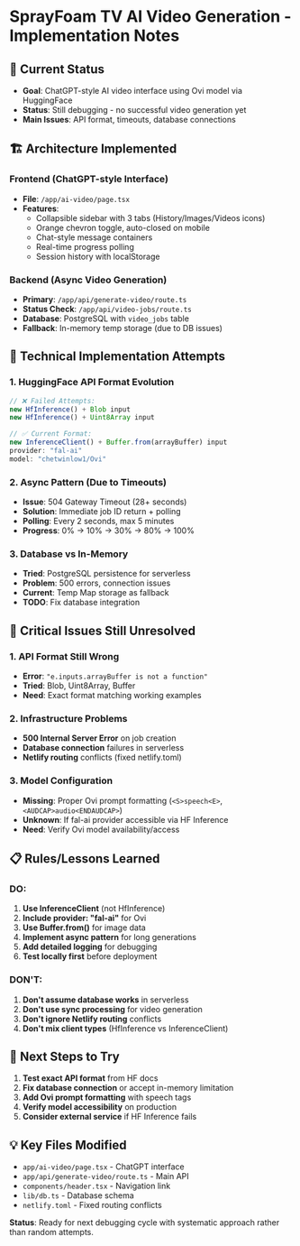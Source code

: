 # SprayFoam TV AI Video Generation - Implementation Notes

## 🎯 **Current Status**
- **Goal**: ChatGPT-style AI video interface using Ovi model via HuggingFace
- **Status**: Still debugging - no successful video generation yet
- **Main Issues**: API format, timeouts, database connections

## 🏗️ **Architecture Implemented**

### **Frontend (ChatGPT-style Interface)**
- **File**: `/app/ai-video/page.tsx`
- **Features**:
  - Collapsible sidebar with 3 tabs (History/Images/Videos icons)
  - Orange chevron toggle, auto-closed on mobile
  - Chat-style message containers
  - Real-time progress polling
  - Session history with localStorage

### **Backend (Async Video Generation)**
- **Primary**: `/app/api/generate-video/route.ts`
- **Status Check**: `/app/api/video-jobs/route.ts`
- **Database**: PostgreSQL with `video_jobs` table
- **Fallback**: In-memory temp storage (due to DB issues)

## 🔧 **Technical Implementation Attempts**

### **1. HuggingFace API Format Evolution**
```typescript
// ❌ Failed Attempts:
new HfInference() + Blob input
new HfInference() + Uint8Array input

// ✅ Current Format:
new InferenceClient() + Buffer.from(arrayBuffer) input
provider: "fal-ai"
model: "chetwinlow1/Ovi"
```

### **2. Async Pattern (Due to Timeouts)**
- **Issue**: 504 Gateway Timeout (28+ seconds)
- **Solution**: Immediate job ID return + polling
- **Polling**: Every 2 seconds, max 5 minutes
- **Progress**: 0% → 10% → 30% → 80% → 100%

### **3. Database vs In-Memory**
- **Tried**: PostgreSQL persistence for serverless
- **Problem**: 500 errors, connection issues
- **Current**: Temp Map storage as fallback
- **TODO**: Fix database integration

## 🚨 **Critical Issues Still Unresolved**

### **1. API Format Still Wrong**
- **Error**: `"e.inputs.arrayBuffer is not a function"`
- **Tried**: Blob, Uint8Array, Buffer
- **Need**: Exact format matching working examples

### **2. Infrastructure Problems**
- **500 Internal Server Error** on job creation
- **Database connection** failures in serverless
- **Netlify routing** conflicts (fixed netlify.toml)

### **3. Model Configuration**
- **Missing**: Proper Ovi prompt formatting (`<S>speech<E>`, `<AUDCAP>audio<ENDAUDCAP>`)
- **Unknown**: If fal-ai provider accessible via HF Inference
- **Need**: Verify Ovi model availability/access

## 📋 **Rules/Lessons Learned**

### **DO:**
1. **Use InferenceClient** (not HfInference)
2. **Include provider: "fal-ai"** for Ovi
3. **Use Buffer.from()** for image data
4. **Implement async pattern** for long generations
5. **Add detailed logging** for debugging
6. **Test locally first** before deployment

### **DON'T:**
1. **Don't assume database works** in serverless
2. **Don't use sync processing** for video generation
3. **Don't ignore Netlify routing** conflicts
4. **Don't mix client types** (HfInference vs InferenceClient)

## 🔄 **Next Steps to Try**
1. **Test exact API format** from HF docs
2. **Fix database connection** or accept in-memory limitation
3. **Add Ovi prompt formatting** with speech tags
4. **Verify model accessibility** on production
5. **Consider external service** if HF Inference fails

## 💡 **Key Files Modified**
- `app/ai-video/page.tsx` - ChatGPT interface
- `app/api/generate-video/route.ts` - Main API
- `components/header.tsx` - Navigation link
- `lib/db.ts` - Database schema
- `netlify.toml` - Fixed routing conflicts

**Status**: Ready for next debugging cycle with systematic approach rather than random attempts.